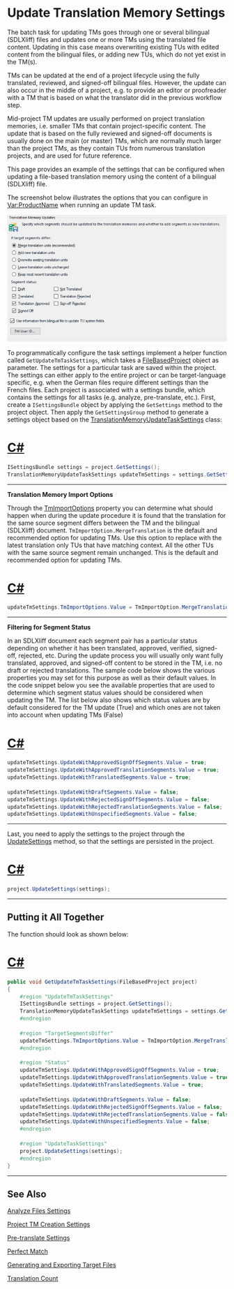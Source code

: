 Update Translation Memory Settings
==

The batch task for updating TMs goes through one or several bilingual (SDLXliff) files and updates one or more TMs using the translated file content. Updating in this case means overwriting existing TUs with edited content from the bilingual files, or adding new TUs, which do not yet exist in the TM(s).

TMs can be updated at the end of a project lifecycle using the fully translated, reviewed, and signed-off bilingual files. However, the update can also occur in the middle of a project, e.g. to provide an editor or proofreader with a TM that is based on what the translator did in the previous workflow step.

Mid-project TM updates are usually performed on project translation memories, i.e. smaller TMs that contain project-specific content. The update that is based on the fully reviewed and signed-off documents is usually done on the main (or master) TMs, which are normally much larger than the project TMs, as they contain TUs from numerous translation projects, and are used for future reference.

This page provides an example of the settings that can be configured when updating a file-based translation memory using the content of a bilingual (SDLXliff) file.

The screenshot below illustrates the options that you can configure in <Var:ProductName> when running an update TM task.

![ProjectApiUpdateTmSettings](images/ProjectApiUpdateTmSettings.jpg)


To programmatically configure the task settings implement a helper function called ```GetUpdateTmTaskSettings```, which takes a [FileBasedProject](../../api/projectautomation/Sdl.ProjectAutomation.FileBased.FileBasedProject.yml) object as parameter. The settings for a particular task are saved within the project. The settings can either apply to the entire project or can be target-language specific, e.g. when the German files require different settings than the French files. Each project is associated with a settings bundle, which contains the settings for all tasks (e.g. analyze, pre-translate, etc.). First, create a ```ISettingsBundle``` object by applying the ```GetSettings``` method to the project object. Then apply the ```GetSettingsGroup``` method to generate a settings object based on the [TranslationMemoryUpdateTaskSettings](../../api/projectautomation/Sdl.ProjectAutomation.Settings.TranslationMemoryUpdateTaskSettings.yml) class:

# [C#](#tab/tabid-1)
```CS
ISettingsBundle settings = project.GetSettings();
TranslationMemoryUpdateTaskSettings updateTmSettings = settings.GetSettingsGroup<TranslationMemoryUpdateTaskSettings>();
```
***

**Translation Memory Import Options**

Through the [TmImportOptions](../../api/projectautomation/Sdl.ProjectAutomation.Settings.TranslationMemoryUpdateTaskSettings.yml#Sdl_ProjectAutomation_Settings_TranslationMemoryUpdateTaskSettings_TmImportOptions) property you can determine what should happen when during the update procedure it is found that the translation for the same source segment differs between the TM and the bilingual (SDLXliff) document. ``TmImportOption.MergeTranslation`` is the default and recommended option for updating TMs. Use this option to replace with the latest translation only TUs that have matching context. All the other TUs with the same source segment remain unchanged. This is the default and recommended option for updating TMs.

# [C#](#tab/tabid-2)
```CS
updateTmSettings.TmImportOptions.Value = TmImportOption.MergeTranslation;
```
***

**Filtering for Segment Status**

In an SDLXliff document each segment pair has a particular status depending on whether it has been translated, approved, verified, signed-off, rejected, etc. During the update process you will usually only want fully translated, approved, and signed-off content to be stored in the TM, i.e. no draft or rejected translations. The sample code below shows the various properties you may set for this purpose as well as their default values. In the code snippet below you see the available properties that are used to determine which segment status values should be considered when updating the TM. The list below also shows which status values are by default considered for the TM update (True) and which ones are not taken into account when updating TMs (False)

# [C#](#tab/tabid-3)
```CS
updateTmSettings.UpdateWithApprovedSignOffSegments.Value = true;
updateTmSettings.UpdateWithApprovedTranslationSegments.Value = true;
updateTmSettings.UpdateWithTranslatedSegments.Value = true;

updateTmSettings.UpdateWithDraftSegments.Value = false;
updateTmSettings.UpdateWithRejectedSignOffSegments.Value = false;
updateTmSettings.UpdateWithRejectedTranslationSegments.Value = false;
updateTmSettings.UpdateWithUnspecifiedSegments.Value = false;
```
***


Last, you need to apply the settings to the project through the [UpdateSettings](../../api/projectautomation/Sdl.ProjectAutomation.FileBased.FileBasedProject.yml#Sdl_ProjectAutomation_FileBased_FileBasedProject_UpdateSettings_Sdl_Core_Globalization_Language_Sdl_Core_Settings_ISettingsBundle_) method, so that the settings are persisted in the project.

# [C#](#tab/tabid-4)
```CS
project.UpdateSettings(settings);
```
***

Putting it All Together
--

The function should look as shown below:

# [C#](#tab/tabid-5)
```CS
public void GetUpdateTmTaskSettings(FileBasedProject project)
{
    #region "UpdateTmTaskSettings"
    ISettingsBundle settings = project.GetSettings();
    TranslationMemoryUpdateTaskSettings updateTmSettings = settings.GetSettingsGroup<TranslationMemoryUpdateTaskSettings>();
    #endregion

    #region "TargetSegmentsDiffer"
    updateTmSettings.TmImportOptions.Value = TmImportOption.MergeTranslation;
    #endregion

    #region "Status"
    updateTmSettings.UpdateWithApprovedSignOffSegments.Value = true;
    updateTmSettings.UpdateWithApprovedTranslationSegments.Value = true;
    updateTmSettings.UpdateWithTranslatedSegments.Value = true;

    updateTmSettings.UpdateWithDraftSegments.Value = false;
    updateTmSettings.UpdateWithRejectedSignOffSegments.Value = false;
    updateTmSettings.UpdateWithRejectedTranslationSegments.Value = false;
    updateTmSettings.UpdateWithUnspecifiedSegments.Value = false;
    #endregion

    #region "UpdateTaskSettings"
    project.UpdateSettings(settings);
    #endregion
}
```
***

See Also
--
[Analyze Files Settings](analyze_files_settings.md)

[Project TM Creation Settings](project_tm_creation_settings.md)

[Pre-translate Settings](pre_translate_settings.md)

[Perfect Match](perfect_match.md)

[Generating and Exporting Target Files](generating_and_exporting_target_files.md)

[Translation Count](translation_count.md)
